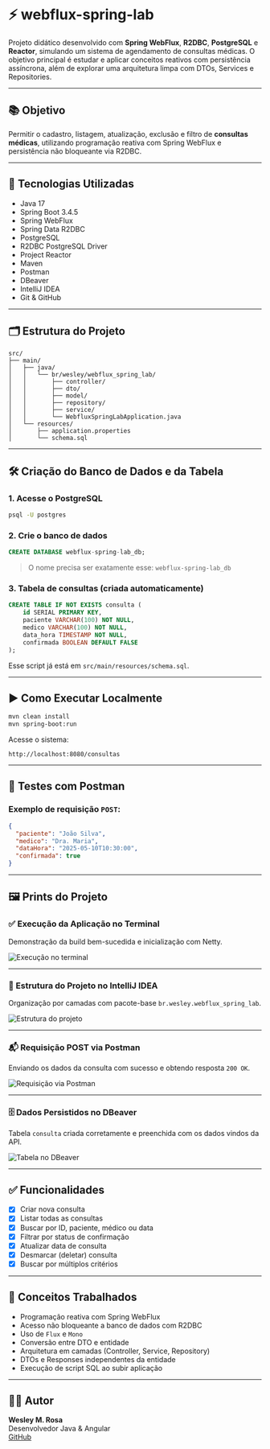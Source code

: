 # ⚡ webflux-spring-lab

Projeto didático desenvolvido com **Spring WebFlux**, **R2DBC**, **PostgreSQL** e **Reactor**, simulando um sistema de agendamento de consultas médicas. O objetivo principal é estudar e aplicar conceitos reativos com persistência assíncrona, além de explorar uma arquitetura limpa com DTOs, Services e Repositories.

---

## 📚 Objetivo

Permitir o cadastro, listagem, atualização, exclusão e filtro de **consultas médicas**, utilizando programação reativa com Spring WebFlux e persistência não bloqueante via R2DBC.

---

## 🚀 Tecnologias Utilizadas

- Java 17  
- Spring Boot 3.4.5  
- Spring WebFlux  
- Spring Data R2DBC  
- PostgreSQL  
- R2DBC PostgreSQL Driver  
- Project Reactor  
- Maven  
- Postman  
- DBeaver  
- IntelliJ IDEA  
- Git & GitHub  

---

## 🗂️ Estrutura do Projeto

```
src/
├── main/
│   ├── java/
│   │   └── br/wesley/webflux_spring_lab/
│   │       ├── controller/
│   │       ├── dto/
│   │       ├── model/
│   │       ├── repository/
│   │       ├── service/
│   │       └── WebfluxSpringLabApplication.java
│   └── resources/
│       ├── application.properties
│       └── schema.sql
```

---

## 🛠️ Criação do Banco de Dados e da Tabela

### 1. Acesse o PostgreSQL

```bash
psql -U postgres
```

### 2. Crie o banco de dados

```sql
CREATE DATABASE webflux-spring-lab_db;
```

> O nome precisa ser exatamente esse: `webflux-spring-lab_db`

### 3. Tabela de consultas (criada automaticamente)

```sql
CREATE TABLE IF NOT EXISTS consulta (
    id SERIAL PRIMARY KEY,
    paciente VARCHAR(100) NOT NULL,
    medico VARCHAR(100) NOT NULL,
    data_hora TIMESTAMP NOT NULL,
    confirmada BOOLEAN DEFAULT FALSE
);
```

Esse script já está em `src/main/resources/schema.sql`.

---

## ▶️ Como Executar Localmente

```bash
mvn clean install
mvn spring-boot:run
```

Acesse o sistema:
```
http://localhost:8080/consultas
```

---

## 🧪 Testes com Postman

### Exemplo de requisição `POST`:

```json
{
  "paciente": "João Silva",
  "medico": "Dra. Maria",
  "dataHora": "2025-05-10T10:30:00",
  "confirmada": true
}
```

---

## 🖼️ Prints do Projeto

### ✅ Execução da Aplicação no Terminal

Demonstração da build bem-sucedida e inicialização com Netty.

![Execução no terminal](prints/terminal_build_success.jpeg)

---

### 🧠 Estrutura do Projeto no IntelliJ IDEA

Organização por camadas com pacote-base `br.wesley.webflux_spring_lab`.

![Estrutura do projeto](prints/estrutura_projeto_intellij.jpeg)

---

### 📬 Requisição POST via Postman

Enviando os dados da consulta com sucesso e obtendo resposta `200 OK`.

![Requisição via Postman](prints/postman_create_consulta.jpeg)

---

### 🗄️ Dados Persistidos no DBeaver

Tabela `consulta` criada corretamente e preenchida com os dados vindos da API.

![Tabela no DBeaver](prints/dbeaver_tabela_consultas.jpeg)

---

## ✅ Funcionalidades

- [x] Criar nova consulta  
- [x] Listar todas as consultas  
- [x] Buscar por ID, paciente, médico ou data  
- [x] Filtrar por status de confirmação  
- [x] Atualizar data de consulta  
- [x] Desmarcar (deletar) consulta  
- [x] Buscar por múltiplos critérios  

---

## 🧠 Conceitos Trabalhados

- Programação reativa com Spring WebFlux  
- Acesso não bloqueante a banco de dados com R2DBC  
- Uso de `Flux` e `Mono`  
- Conversão entre DTO e entidade  
- Arquitetura em camadas (Controller, Service, Repository)  
- DTOs e Responses independentes da entidade  
- Execução de script SQL ao subir aplicação  

---

## 👨‍💻 Autor

**Wesley M. Rosa**  
Desenvolvedor Java & Angular  
[GitHub](https://github.com/wesleymrosa)
